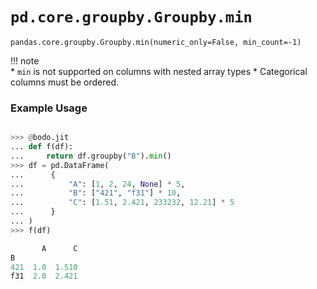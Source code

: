# `pd.core.groupby.Groupby.min`

`pandas.core.groupby.Groupby.min(numeric_only=False, min_count=-1)`

!!! note\
\* `min` is not supported on columns with nested array types
\* Categorical columns must be ordered.

### Example Usage

```py

>>> @bodo.jit
... def f(df):
...     return df.groupby("B").min()
>>> df = pd.DataFrame(
...      {
...          "A": [1, 2, 24, None] * 5,
...          "B": ["421", "f31"] * 10,
...          "C": [1.51, 2.421, 233232, 12.21] * 5
...      }
... )
>>> f(df)

       A      C
B
421  1.0  1.510
f31  2.0  2.421
```
